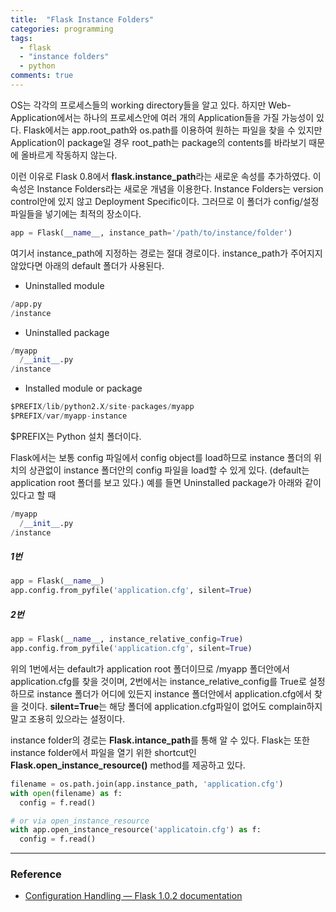 ```yaml
---
title:  "Flask Instance Folders"
categories: programming
tags:
  - flask
  - "instance folders"
  - python
comments: true
---
```

OS는 각각의 프로세스들의 working directory들을 알고 있다.
하지만 Web-Application에서는 하나의 프로세스안에 여러 개의 Application들을
가질 가능성이 있다. Flask에서는 app.root_path와 os.path를 이용하여 원하는
파일을 찾을 수 있지만 Application이 package일 경우
root_path는 package의 contents를 바라보기 때문에 올바르게 작동하지 않는다.

이런 이유로 Flask 0.8에서 **flask.instance_path**라는 새로운 속성를 추가하였다.
이 속성은 Instance Folders라는 새로운 개념을 이용한다.
Instance Folders는 version control안에 있지 않고 Deployment Specific이다.
그러므로 이 폴더가 config/설정 파일들을 넣기에는 최적의 장소이다.

```python
app = Flask(__name__, instance_path='/path/to/instance/folder')
```

여기서 instance_path에 지정하는 경로는 절대 경로이다.
instance_path가 주어지지 않았다면 아래의 default 폴더가 사용된다.

* Uninstalled module

```python
/app.py
/instance
```

* Uninstalled package

```python
/myapp
  /__init__.py
/instance
```

* Installed module or package

```python
$PREFIX/lib/python2.X/site-packages/myapp
$PREFIX/var/myapp-instance
```

$PREFIX는 Python 설치 폴더이다.

Flask에서는 보통 config 파일에서 config object를 load하므로 instance 폴더의 위치의
상관없이 instance 폴더안의 config 파일을 load할 수 있게 있다. (default는 application
root 폴더를 보고 있다.)
예를 들면 Uninstalled package가 아래와 같이 있다고 할 때

```python
/myapp
  /__init__.py
/instance
```

##### 1번

```python
app = Flask(__name__)
app.config.from_pyfile('application.cfg', silent=True)
```

##### 2번

```python
app = Flask(__name__, instance_relative_config=True)
app.config.from_pyfile('application.cfg', silent=True)
```

위의 1번에서는 default가 application root 폴더이므로 /myapp 폴더안에서
application.cfg를 찾을 것이며, 2번에서는 instance_relative_config를 True로
설정하므로 instance 폴더가 어디에 있든지
instance 폴더안에서 application.cfg에서 찾을 것이다.
**silent=True**는 해당 폴더에 application.cfg파일이 없어도
complain하지 말고 조용히 있으라는 설정이다.

instance folder의 경로는 **Flask.intance_path**를 통해 알 수 있다.
Flask는 또한 instance folder에서 파일을 열기 위한
shortcut인 **Flask.open_instance_resource()** method를 제공하고 있다.

```python
filename = os.path.join(app.instance_path, 'application.cfg')
with open(filename) as f:
  config = f.read()

# or via open_instance_resource
with app.open_instance_resource('applicatoin.cfg') as f:
  config = f.read()
```

---

### Reference

+ [Configuration Handling — Flask 1.0.2 documentation](http://flask.pocoo.org/docs/1.0/config/)
